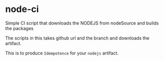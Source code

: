 # node-ci
Simple CI script that downloads the NODEJS from nodeSource and builds the packages

The scripts in this takes github url and the branch and downloads the artifact.

This is to produce `Idempotence` for your `nodejs` artifact.
